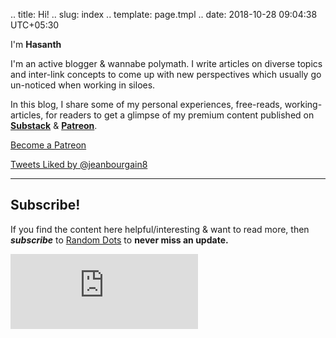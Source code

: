.. title: Hi!
.. slug: index
.. template: page.tmpl
.. date: 2018-10-28 09:04:38 UTC+05:30

<div class="row">
    <div class="col-md-8">
        <p>I'm <a><strong>Hasanth</strong></a></p>
		<p> I'm an active blogger & wannabe polymath. I write articles on diverse topics and inter-link concepts to come up with new perspectives which usually go un-noticed when working in siloes. </p>
		<p> In this blog, I share some of my personal experiences, free-reads, working-articles, for readers to get a glimpse of my premium content published on <a href="https://substack.com/profile/66180015-hasanth"><strong>Substack</strong></a> & <a href="https://www.patreon.com/jeanbourgain8"><strong>Patreon</strong></a>.</p>
		<p><a href="https://www.patreon.com/bePatron?u=66112578" data-patreon-widget-type="become-patron-button">Become a Patreon</a></p>
    </div>
	<div class="col-md-4">
        <a class="twitter-timeline" data-height="250" href="https://twitter.com/jeanbourgain8/likes?ref_src=twsrc%5Etfw">Tweets Liked by @jeanbourgain8</a>
    </div>	
</div>

---
## Subscribe!
If you find the content here helpful/interesting & want to read more, then _**subscribe**_ to [Random Dots](https://randomdots8.substack.com/) to **never miss an update.**
<div class="row">
	<iframe src="https://randomdots8.substack.com/embed" max-width="480" height="120" frameborder="0" scrolling="no" class="centred"></iframe>
	<br>
</div>













